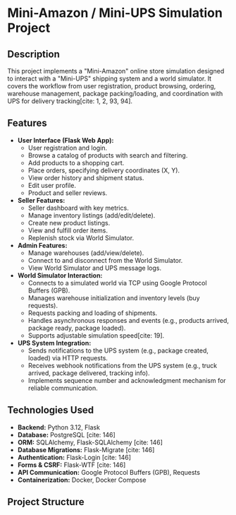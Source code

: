 # Mini-Amazon / Mini-UPS Simulation Project

## Description

This project implements a "Mini-Amazon" online store simulation designed to interact with a "Mini-UPS" shipping system and a world simulator. It covers the workflow from user registration, product browsing, ordering, warehouse management, package packing/loading, and coordination with UPS for delivery tracking[cite: 1, 2, 93, 94].

## Features

- **User Interface (Flask Web App):**
  - User registration and login.
  - Browse a catalog of products with search and filtering.
  - Add products to a shopping cart.
  - Place orders, specifying delivery coordinates (X, Y).
  - View order history and shipment status.
  - Edit user profile.
  - Product and seller reviews.
- **Seller Features:**
  - Seller dashboard with key metrics.
  - Manage inventory listings (add/edit/delete).
  - Create new product listings.
  - View and fulfill order items.
  - Replenish stock via World Simulator.
- **Admin Features:**
  - Manage warehouses (add/view/delete).
  - Connect to and disconnect from the World Simulator.
  - View World Simulator and UPS message logs.
- **World Simulator Interaction:**
  - Connects to a simulated world via TCP using Google Protocol Buffers (GPB).
  - Manages warehouse initialization and inventory levels (buy requests).
  - Requests packing and loading of shipments.
  - Handles asynchronous responses and events (e.g., products arrived, package ready, package loaded).
  - Supports adjustable simulation speed[cite: 19].
- **UPS System Integration:**
  - Sends notifications to the UPS system (e.g., package created, loaded) via HTTP requests.
  - Receives webhook notifications from the UPS system (e.g., truck arrived, package delivered, tracking info).
  - Implements sequence number and acknowledgment mechanism for reliable communication.

## Technologies Used

- **Backend:** Python 3.12, Flask
- **Database:** PostgreSQL [cite: 146]
- **ORM:** SQLAlchemy, Flask-SQLAlchemy [cite: 146]
- **Database Migrations:** Flask-Migrate [cite: 146]
- **Authentication:** Flask-Login [cite: 146]
- **Forms & CSRF:** Flask-WTF [cite: 146]
- **API Communication:** Google Protocol Buffers (GPB), Requests
- **Containerization:** Docker, Docker Compose

## Project Structure

